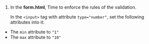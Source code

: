 1. In the **form.html**, Time to enforce the rules of the validation.

   In the ```<input>``` tag with attribute `type="number"`, set the following attributes into it:

* The ```min``` attribute to ```"1"```
* The ```max``` attribute to ```"10"```